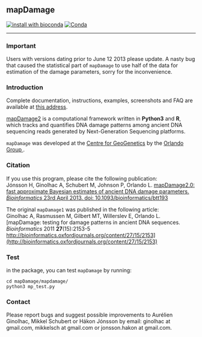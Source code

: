 ## mapDamage

[![install with bioconda](https://img.shields.io/badge/install%20with-bioconda-brightgreen.svg?style=flat)](http://bioconda.github.io/recipes/mapdamage2/README.html) [![Conda](https://img.shields.io/conda/dn/bioconda/mapdamage2.svg)](https://anaconda.org/bioconda/mapdamage2/files)

---

### Important
Users with versions dating prior to June 12 2013 please update. A nasty bug that caused the statistical part of `mapDamage` to use half of the data for estimation of the damage parameters, sorry for the inconvenience.

### Introduction
Complete documentation, instructions, examples, screenshots and FAQ are available at [this address](http://ginolhac.github.io/mapDamage/).

[mapDamage2](http://geogenetics.ku.dk/publications/mapdamage2.0/) is a computational framework written in **Python3** and **R**, which tracks and quantifies DNA damage patterns
among ancient DNA sequencing reads generated by Next-Generation Sequencing platforms.

`mapDamage` was developed at the [Centre for GeoGenetics](http://geogenetics.ku.dk/) by the [Orlando Group ](http://geogenetics.ku.dk/research/research_groups/palaeomix_group/).


### Citation
If you use this program, please cite the following publication:  
Jónsson H, Ginolhac A, Schubert M, Johnson P, Orlando L.
[mapDamage2.0: fast approximate Bayesian estimates of ancient DNA damage parameters.
_Bioinformatics_ 23rd April 2013. doi: 10.1093/bioinformatics/btt193](http://bioinformatics.oxfordjournals.org/content/early/2013/05/17/bioinformatics.btt193)


The original `mapDamage1` was published in the following article:  
Ginolhac A, Rasmussen M, Gilbert MT, Willerslev E, Orlando L.
[mapDamage: testing for damage patterns in ancient DNA sequences. _Bioinformatics_ 2011 **27**(15):2153-5
http://bioinformatics.oxfordjournals.org/content/27/15/2153](http://bioinformatics.oxfordjournals.org/content/27/15/2153)


### Test

in the package, you can test `mapDamage` by running:

```
cd mapDamage/mapdamage/
python3 mp_test.py
```


### Contact
Please report bugs and suggest possible improvements to Aurélien Ginolhac, Mikkel Schubert or Hákon Jónsson by email:
ginolhac at gmail.com, mikkelsch at gmail.com or jonsson.hakon at gmail.com.
